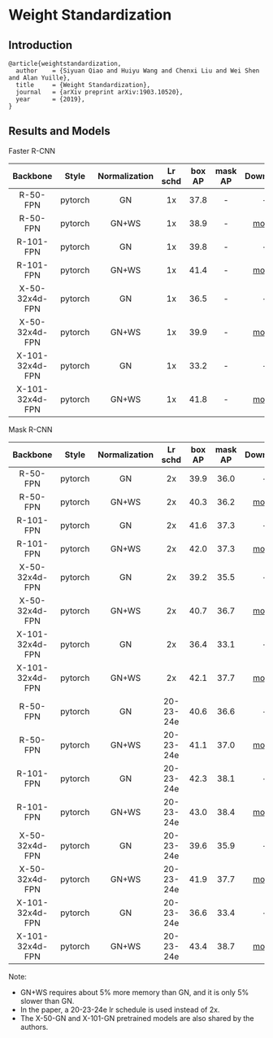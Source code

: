 # Weight Standardization

## Introduction

```
@article{weightstandardization,
  author    = {Siyuan Qiao and Huiyu Wang and Chenxi Liu and Wei Shen and Alan Yuille},
  title     = {Weight Standardization},
  journal   = {arXiv preprint arXiv:1903.10520},
  year      = {2019},
}
```

## Results and Models

Faster R-CNN

| Backbone  | Style   | Normalization | Lr schd | box AP | mask AP | Download |
|:---------:|:-------:|:-------------:|:-------:|:------:|:-------:|:--------:|
| R-50-FPN  | pytorch | GN            | 1x      | 37.8   | -       | - |
| R-50-FPN  | pytorch | GN+WS         | 1x      | 38.9   | -       | [model](https://s3.ap-northeast-2.amazonaws.com/open-mmlab/mmdetection/models/ws/faster_rcnn_r50_fpn_gn_ws_1x_20190418-935d00b6.pth) |
| R-101-FPN | pytorch | GN            | 1x      | 39.8   | -       | - |
| R-101-FPN | pytorch | GN+WS         | 1x      | 41.4   | -       | [model](https://s3.ap-northeast-2.amazonaws.com/open-mmlab/mmdetection/models/ws/faster_rcnn_r101_fpn_gn_ws_1x_20190419-728705ec.pth) |
| X-50-32x4d-FPN | pytorch | GN       | 1x      | 36.5   | -       | - |
| X-50-32x4d-FPN | pytorch | GN+WS    | 1x      | 39.9   | -       | [model](https://s3.ap-northeast-2.amazonaws.com/open-mmlab/mmdetection/models/ws/faster_rcnn_x50_32x4d_fpn_gn_ws_1x_20190419-4e61072b.pth) |
| X-101-32x4d-FPN | pytorch | GN      | 1x      | 33.2   | -       | - |
| X-101-32x4d-FPN | pytorch | GN+WS   | 1x      | 41.8   | -       | [model](https://s3.ap-northeast-2.amazonaws.com/open-mmlab/mmdetection/models/ws/faster_rcnn_x101_32x4d_fpn_gn_ws_1x_20190419-c78e5583.pth) |

Mask R-CNN

| Backbone  | Style   | Normalization | Lr schd | box AP | mask AP | Download |
|:---------:|:-------:|:-------------:|:-------:|:------:|:-------:|:--------:|
| R-50-FPN  | pytorch | GN            | 2x      | 39.9   | 36.0    | - |
| R-50-FPN  | pytorch | GN+WS         | 2x      | 40.3   | 36.2    | [model](https://s3.ap-northeast-2.amazonaws.com/open-mmlab/mmdetection/models/ws/mask_rcnn_r50_fpn_gn_ws_2x_20190419-9ec97bbb.pth) |
| R-101-FPN | pytorch | GN            | 2x      | 41.6   | 37.3    | - |
| R-101-FPN | pytorch | GN+WS         | 2x      | 42.0   | 37.3    | [model](https://s3.ap-northeast-2.amazonaws.com/open-mmlab/mmdetection/models/ws/mask_rcnn_r101_fpn_gn_ws_2x_20190419-bc7399a6.pth) |
| X-50-32x4d-FPN | pytorch | GN       | 2x      | 39.2   | 35.5    | - |
| X-50-32x4d-FPN | pytorch | GN+WS    | 2x      | 40.7   | 36.7    | [model](https://s3.ap-northeast-2.amazonaws.com/open-mmlab/mmdetection/models/ws/mask_rcnn_x50_32x4d_fpn_gn_ws_2x_20190419-2110205e.pth) |
| X-101-32x4d-FPN | pytorch | GN      | 2x      | 36.4   | 33.1    | - |
| X-101-32x4d-FPN | pytorch | GN+WS   | 2x      | 42.1   | 37.7    | [model](https://s3.ap-northeast-2.amazonaws.com/open-mmlab/mmdetection/models/ws/mask_rcnn_x101_32x4d_fpn_gn_ws_2x_20190419-7777b15f.pth) |
| R-50-FPN  | pytorch | GN            | 20-23-24e | 40.6   | 36.6    | - |
| R-50-FPN  | pytorch | GN+WS         | 20-23-24e | 41.1   | 37.0    | [model](https://s3.ap-northeast-2.amazonaws.com/open-mmlab/mmdetection/models/ws/mask_rcnn_r50_fpn_gn_ws_20_23_24e_20190425-1d9e499e.pth) |
| R-101-FPN | pytorch | GN            | 20-23-24e | 42.3   | 38.1    | - |
| R-101-FPN | pytorch | GN+WS         | 20-23-24e | 43.0   | 38.4    | [model](https://s3.ap-northeast-2.amazonaws.com/open-mmlab/mmdetection/models/ws/mask_rcnn_r101_fpn_gn_ws_20_23_24e_20190425-66cb3792.pth) |
| X-50-32x4d-FPN | pytorch | GN       | 20-23-24e | 39.6   | 35.9    | - |
| X-50-32x4d-FPN | pytorch | GN+WS    | 20-23-24e | 41.9   | 37.7    | [model](https://s3.ap-northeast-2.amazonaws.com/open-mmlab/mmdetection/models/ws/mask_rcnn_x50_32x4d_fpn_gn_ws_20_23_24e_20190425-d01e2200.pth) |
| X-101-32x4d-FPN | pytorch | GN      | 20-23-24e | 36.6   | 33.4    | - |
| X-101-32x4d-FPN | pytorch | GN+WS   | 20-23-24e | 43.4   | 38.7    | [model](https://s3.ap-northeast-2.amazonaws.com/open-mmlab/mmdetection/models/ws/mask_rcnn_x101_32x4d_fpn_gn_ws_20_23_24e_20190425-1ff3e5b2.pth) |

Note:

- GN+WS requires about 5% more memory than GN, and it is only 5% slower than GN.
- In the paper, a 20-23-24e lr schedule is used instead of 2x.
- The X-50-GN and X-101-GN pretrained models are also shared by the authors.